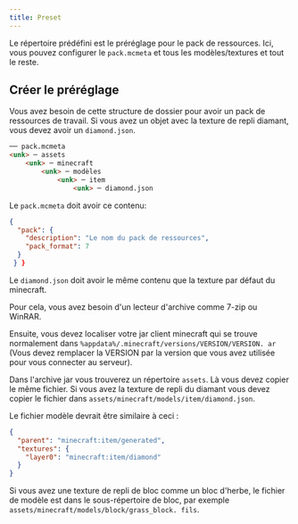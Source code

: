 ```yaml
---
title: Preset
---
```


Le répertoire prédéfini est le préréglage pour le pack de ressources. Ici, vous pouvez configurer le `pack.mcmeta` et tous les modèles/textures et tout le reste.

## Créer le préréglage

Vous avez besoin de cette structure de dossier pour avoir un pack de ressources de travail. Si vous avez un objet avec la texture de repli diamant, vous devez avoir un `diamond.json`.

```markdown
── pack.mcmeta
<unk> ─ assets
    <unk> ─ minecraft 
        <unk> ─ modèles
            <unk> ─ item
                <unk> ─ diamond.json
```

Le `pack.mcmeta` doit avoir ce contenu:

```json title="pack.mcmeta"
{
  "pack": {
    "description": "Le nom du pack de ressources",
    "pack_format": 7
  }
 } }
```

Le `diamond.json` doit avoir le même contenu que la texture par défaut du minecraft.

Pour cela, vous avez besoin d'un lecteur d'archive comme 7-zip ou WinRAR.

Ensuite, vous devez localiser votre jar client minecraft qui se trouve normalement dans `%appdata%/.minecraft/versions/VERSION/VERSION. ar` (Vous devez remplacer la VERSION par la version que vous avez utilisée pour vous connecter au serveur).

Dans l'archive jar vous trouverez un répertoire `assets`. Là vous devez copier le même fichier. Si vous avez la texture de repli du diamant vous devez copier le fichier dans `assets/minecraft/models/item/diamond.json`.

Le fichier modèle devrait être similaire à ceci :
```json title="assets/minecraft/models/item/diamond.json"
{
  "parent": "minecraft:item/generated",
  "textures": {
    "layer0": "minecraft:item/diamond"
  }
}
```

Si vous avez une texture de repli de bloc comme un bloc d'herbe, le fichier de modèle est dans le sous-répertoire de bloc, par exemple `assets/minecraft/models/block/grass_block. fils`.

